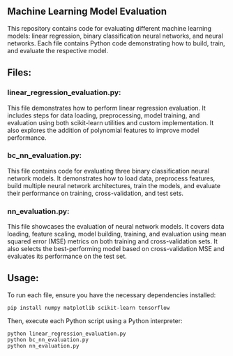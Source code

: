 ## Machine Learning Model Evaluation

  This repository contains code for evaluating different machine learning models: linear regression, binary classification neural networks, and neural networks. 
  Each file contains Python code demonstrating how to build, train, and evaluate the respective model.

## Files:

### linear_regression_evaluation.py: 

  This file demonstrates how to perform linear regression evaluation. It includes steps for data loading, preprocessing, model training, and evaluation using both 
  scikit-learn utilities and custom implementation. It also explores the addition of polynomial features to improve model performance.

### bc_nn_evaluation.py: 

  This file contains code for evaluating three binary classification neural network models. It demonstrates how to load data, preprocess features, build multiple    neural network architectures, train the models, and evaluate their performance on training, cross-validation, and test sets.

### nn_evaluation.py: 

  This file showcases the evaluation of neural network models. It covers data loading, feature scaling, model building, training, and evaluation using mean 
  squared error (MSE) metrics on both training and cross-validation sets. It also selects the best-performing model based on cross-validation MSE and evaluates 
  its performance on the test set.

## Usage:

  To run each file, ensure you have the necessary dependencies installed:

    pip install numpy matplotlib scikit-learn tensorflow

 Then, execute each Python script using a Python interpreter:

    python linear_regression_evaluation.py
    python bc_nn_evaluation.py
    python nn_evaluation.py


